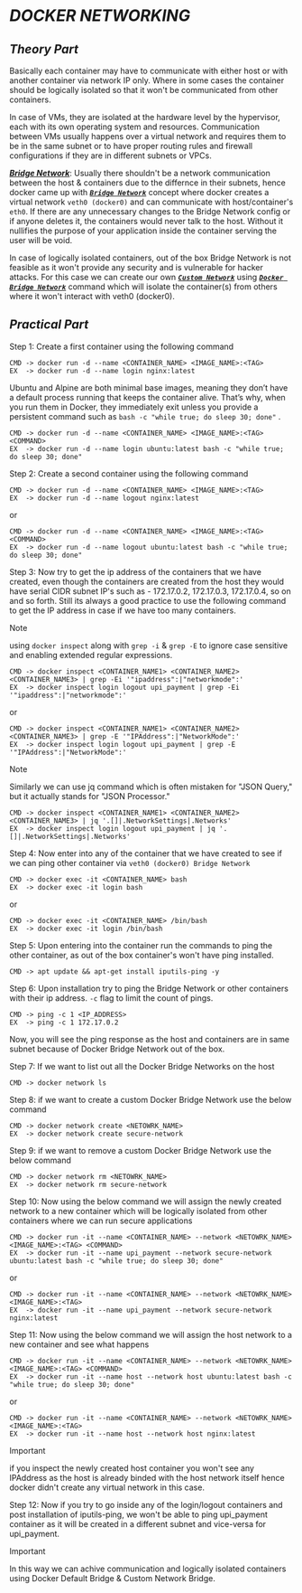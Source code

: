 # _DOCKER NETWORKING_

## _Theory Part_

Basically each container may have to communicate with either host or with another container via network IP only. Where in some cases the container should be logically isolated so that it won't be communicated from other containers.

In case of VMs, they are isolated at the hardware level by the hypervisor, each with its own operating system and resources. Communication between VMs usually happens over a virtual network and requires them to be in the same subnet or to have proper routing rules and firewall configurations if they are in different subnets or VPCs.


***<ins>Bridge Network</ins>***: Usually there shouldn't be a network communication between the host & containers due to the differnce in their subnets, hence docker came up with ***<ins>`Bridge Network`</ins>*** concept where docker creates a virtual network `veth0 (docker0)` and can communicate with host/container's `eth0`. If there are any unnecessary changes to the Bridge Network config or if anyone deletes it, the containers would never talk to the host. Without it nullifies the purpose of your application inside the container serving the user will be void. 

In case of logically isolated containers, out of the box Bridge Network is not feasible as it won't provide any security and is vulnerable for hacker attacks. For this case we can create our own ***<ins>`Custom Network`</ins>*** using ***<ins>`Docker Bridge Network`</ins>*** command which will isolate the container(s) from others where it won't interact with veth0 (docker0).

## _Practical Part_

Step 1: Create a first container using the following command  
```
CMD -> docker run -d --name <CONTAINER_NAME> <IMAGE_NAME>:<TAG>
EX  -> docker run -d --name login nginx:latest
```
Ubuntu and Alpine are both minimal base images, meaning they don’t have a default process running that keeps the container alive. That’s why, when you run them in Docker, they immediately exit unless you provide a persistent command such as `bash -c "while true; do sleep 30; done"` .
```
CMD -> docker run -d --name <CONTAINER_NAME> <IMAGE_NAME>:<TAG> <COMMAND>
EX  -> docker run -d --name login ubuntu:latest bash -c "while true; do sleep 30; done"
```
Step 2: Create a second container using the following command
```
CMD -> docker run -d --name <CONTAINER_NAME> <IMAGE_NAME>:<TAG>
EX  -> docker run -d --name logout nginx:latest
```
or
```
CMD -> docker run -d --name <CONTAINER_NAME> <IMAGE_NAME>:<TAG> <COMMAND>
EX  -> docker run -d --name logout ubuntu:latest bash -c "while true; do sleep 30; done"
```
Step 3: Now try to get the ip address of the containers that we have created, even though the containers are created from the host they would have serial CIDR subnet IP's such as - 172.17.0.2, 172.17.0.3, 172.17.0.4, so on and so forth. Still its always a good practice to use the following command to get the IP address in case if we have too many containers. 

> [!NOTE]
> using `docker inspect` along with `grep -i` & `grep -E` to ignore case sensitive and enabling extended regular expressions. 

```
CMD -> docker inspect <CONTAINER_NAME1> <CONTAINER_NAME2> <CONTAINER_NAME3> | grep -Ei '"ipaddress":|"networkmode":'
EX  -> docker inspect login logout upi_payment | grep -Ei '"ipaddress":|"networkmode":'
```
or
```
CMD -> docker inspect <CONTAINER_NAME1> <CONTAINER_NAME2> <CONTAINER_NAME3> | grep -E '"IPAddress":|"NetworkMode":'
EX  -> docker inspect login logout upi_payment | grep -E '"IPAddress":|"NetworkMode":'
```

> [!NOTE]
> Similarly we can use jq command which is often mistaken for "JSON Query," but it actually stands for "JSON Processor."

```
CMD -> docker inspect <CONTAINER_NAME1> <CONTAINER_NAME2> <CONTAINER_NAME3> | jq '.[]|.NetworkSettings|.Networks'
EX  -> docker inspect login logout upi_payment | jq '.[]|.NetworkSettings|.Networks'
```
Step 4: Now enter into any of the container that we have created to see if we can ping other container via `veth0 (docker0) Bridge Network`
```
CMD -> docker exec -it <CONTAINER_NAME> bash
EX  -> docker exec -it login bash
```
or
```
CMD -> docker exec -it <CONTAINER_NAME> /bin/bash
EX  -> docker exec -it login /bin/bash
```
Step 5: Upon entering into the container run the commands to ping the other container, as out of the box container's won't have ping installed.
```
CMD -> apt update && apt-get install iputils-ping -y
```
Step 6: Upon installation try to ping the Bridge Network or other containers with their ip address. `-c` flag to limit the count of pings.
```
CMD -> ping -c 1 <IP_ADDRESS>
EX  -> ping -c 1 172.17.0.2
```	
Now, you will see the ping response as the host and containers are in same subnet because of Docker Bridge Network out of the box.

Step 7: If we want to list out all the Docker Bridge Networks on the host
```
CMD -> docker network ls
```	
Step 8: if we want to create a custom Docker Bridge Network use the below command
```
CMD -> docker network create <NETOWRK_NAME> 
EX  -> docker network create secure-network
```
Step 9: if we want to remove a custom Docker Bridge Network use the below command
```
CMD -> docker network rm <NETOWRK_NAME> 
EX  -> docker network rm secure-network
```
Step 10: Now using the below command we will assign the newly created network to a new container which will be logically isolated from other containers where we can run secure applications
```
CMD -> docker run -it --name <CONTAINER_NAME> --network <NETOWRK_NAME> <IMAGE_NAME>:<TAG> <COMMAND>
EX  -> docker run -it --name upi_payment --network secure-network ubuntu:latest bash -c "while true; do sleep 30; done"
```
or
```
CMD -> docker run -it --name <CONTAINER_NAME> --network <NETOWRK_NAME> <IMAGE_NAME>:<TAG>
EX  -> docker run -it --name upi_payment --network secure-network nginx:latest
```
Step 11: Now using the below command we will assign the host network to a new container and see what happens
```
CMD -> docker run -it --name <CONTAINER_NAME> --network <NETOWRK_NAME> <IMAGE_NAME>:<TAG> <COMMAND>
EX  -> docker run -it --name host --network host ubuntu:latest bash -c "while true; do sleep 30; done"
```
or
```
CMD -> docker run -it --name <CONTAINER_NAME> --network <NETOWRK_NAME> <IMAGE_NAME>:<TAG>
EX  -> docker run -it --name host --network host nginx:latest
```

> [!IMPORTANT]
> if you inspect the newly created host container you won't see any IPAddress as the host is already binded with the host network itself hence docker didn't create any virtual network in this case.

Step 12: Now if you try to go inside any of the login/logout containers and post installation of iputils-ping, we won't be able to ping upi_payment container as it will be created in a different subnet and vice-versa for upi_payment.

> [!IMPORTANT]
> In this way we can achive communication and logically isolated containers using Docker Default Bridge & Custom Network Bridge.
